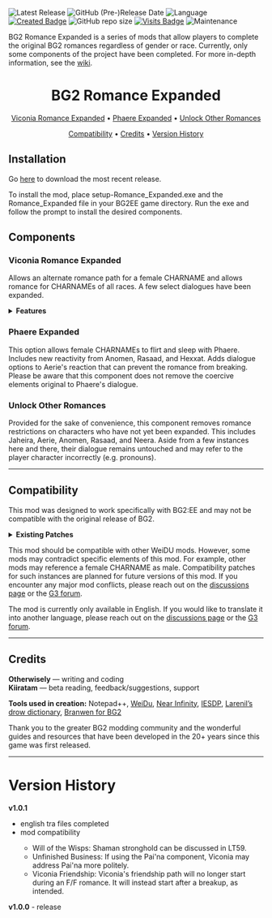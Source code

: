 ![Latest Release](https://img.shields.io/github/v/release/Otherwisely/BG2-Romance-Expanded?include_prereleases&color=darkred)
![GitHub (Pre-)Release Date](https://img.shields.io/github/release-date-pre/Otherwisely/BG2-Romance-Expanded?color=gold)
![Language](https://img.shields.io/static/v1?label=language&message=English&color=limegreen)
[![Created Badge](https://badges.pufler.dev/created/Otherwisely/BG2-Romance-Expanded)](https://badges.pufler.dev)
![GitHub repo size](https://img.shields.io/github/repo-size/Otherwisely/BG2-Romance-Expanded)
[![Visits Badge](https://badges.pufler.dev/visits/Otherwisely/BG2-Romance-Expanded?color=cyan)](https://badges.pufler.dev) 
![Maintenance](https://img.shields.io/static/v1?label=maintained%3F&message=yes&color=greenlight)

BG2 Romance Expanded is a series of mods that allow players to complete the original BG2 romances regardless of gender or race. Currently, only some components of the project have been completed. For more in-depth information, see the [wiki](https://github.com/Otherwisely/BG2-Romance-Expanded/wiki).

<h1 align="center">BG2 Romance Expanded</h1>
<p align="center"> <a href=https://github.com/Otherwisely/BG2-Romance-Expanded#viconia-romance-expanded>Viconia Romance Expanded</a> • <a href=https://github.com/Otherwisely/BG2-Romance-Expanded#phaere-expanded>Phaere Expanded</a> • <a href=https://github.com/Otherwisely/BG2-Romance-Expanded#unlock-other-romances>Unlock Other Romances</a></p>
 
<p align="center"><a href=https://github.com/Otherwisely/BG2-Romance-Expanded#compatibility>Compatibility</a> • <a href=https://github.com/Otherwisely/BG2-Romance-Expanded#credits>Credits</a> • <a href="https://github.com/Otherwisely/BG2-Romance-Expanded?tab=readme-ov-file#version-history">Version History</a></p>

## Installation
Go [here](https://github.com/Otherwisely/BG2-Romance-Expanded/releases/) to download the most recent release.

To install the mod, place setup-Romance_Expanded.exe and the Romance_Expanded file in your BG2EE game directory. Run the exe and follow the prompt to install the desired components.

## Components
### Viconia Romance Expanded
Allows an alternate romance path for a female CHARNAME and allows romance for CHARNAMEs of all races. A few select dialogues have been expanded.

<details><summary><b>Features</b></summary>
<ul>
  <li>F/F Romance that does not require sexual acts, making it ace-friendly.</li>
  <li>New romance conflicts and interjections for Anomen, Rasaad, and Hexxat.</li>
  <li>Existing romance conflicts were written or modified to support same-sex romances with Anomen, Rasaad, Jaheira, and Aerie.</li>
  <li>Improved and expanded dialogue for both genders.</li>
    <ul>
    <li>LT7: Viconia’s compliment is reflective of CHARNAME’s stats.</li>
    <li>LT13: The events of SOD are acknowledged. The player may also have a more personalized discussion of how Viconia views CHARNAME’s race. Relatedly, LT31 has Viconia say she "likely" worshipped Lolth longer than CHARNAME has been alive in order to account for longer-lived races.</li>
    <li>LT33: The dialogue option stating that Viconia mentioned her brother will only appear if she actually mentioned her brother.</li>
    <li>LT37: Dialogue referencing Viconia's story about the baby will change to reflect if she actually told the story.</li>
    <li>LT55: CHARNAME can share more specific coming-of-age moments with Viconia. Imoen may interject if present.</li>
    <li>LT57: Viconia’s dialogue will reflect the current state of the plot, including whether or not Imoen has been rescued and if Bodhi is still alive.</li>
    <li>LT59: When discussing the future, the player can now bring up their stronghold (if any) and Viconia will react accordingly.</li>
    <li>Romance support for all races (with a few special changes for a half-elf).</li></ul>
  <li>A few minor grammar, spelling, and miscellaneous corrections.</li>
</ul></details>

### Phaere Expanded
This option allows female CHARNAMEs to flirt and sleep with Phaere. Includes new reactivity from Anomen, Rasaad, and Hexxat. Adds dialogue options to Aerie's reaction that can prevent the romance from breaking. Please be aware that this component does not remove the coercive elements original to Phaere's dialogue.

### Unlock Other Romances
Provided for the sake of convenience, this component removes romance restrictions on characters who have not yet been expanded. This includes Jaheira, Aerie, Anomen, Rasaad, and Neera. Aside from a few instances here and there, their dialogue remains untouched and may refer to the player character incorrectly (e.g. pronouns).

***

## Compatibility
This mod was designed to work specifically with BG2:EE and may not be compatible with the original release of BG2.

<details><summary><b>Existing Patches</b></summary>
 The following mods have had patches built into Romance Expanded. To take advantage of these patches, install Romance Expanded <i>after</i> the mods listed below.
 <ul><li><a href="https://downloads.weaselmods.net/download/will-of-the-wisps/">Will of the Wisps</a>: Shaman stronghold can be discussed in LT59.</li>
  <li><a href="https://www.pocketplane.net/unfinished-business/">Unfinished Business</a>: If using the Pai'na component, Viconia may address Pai'na more politely.</li>
  <li><a href="http://www.shsforums.net/forum/555-viconia-friendship/">Viconia Friendship</a>: Viconia's friendship path will no longer start during an F/F romance. It will instead start after a breakup, as intended. This prevents duplicate dialogues from triggering.</li></ul></ul></details>

This mod should be compatible with other WeiDU mods. However, some mods may contradict specific elements of this mod. For example, other mods may reference a female CHARNAME as male. Compatibility patches for such instances are planned for future versions of this mod. If you encounter any major mod conflicts, please reach out on the [discussions page](https://github.com/Otherwisely/BG2-Romance-Expanded/discussions) or the [G3 forum](https://www.gibberlings3.net/forums/topic/37854-viconia-romance-expanded-for-bg2ee-phaere-expanded/).

The mod is currently only available in English. If you would like to translate it into another language, please reach out on the [discussions page](https://github.com/Otherwisely/BG2-Romance-Expanded/discussions) or the [G3 forum](https://www.gibberlings3.net/forums/topic/37854-viconia-romance-expanded-for-bg2ee-phaere-expanded/).

***

## Credits
<b>Otherwisely</b> — writing and coding<br>
<b>Kiiratam</b> — beta reading, feedback/suggestions, support

<b>Tools used in creation:</b> Notepad++, [WeiDu](https://weidu.org/main.html#weidu), [Near Infinity](https://github.com/NearInfinityBrowser/NearInfinity/wiki), [IESDP](https://gibberlings3.github.io/iesdp/index.htm), [Larenil’s drow dictionary](https://tuelean.redbrick.dcu.ie/Junk/Drow-Dictionary.pdf), [Branwen for BG2](https://github.com/Pocket-Plane-Group/Branwen_for_BGII)

Thank you to the greater BG2 modding community and the wonderful guides and resources that have been developed in the 20+ years since this game was first released.

***

# Version History
<b>v1.0.1</b>
<ul>
  <li>english tra files completed</li>
  <li>mod compatibility</li><ul>
  <li>Will of the Wisps: Shaman stronghold can be discussed in LT59.</li>
  <li>Unfinished Business: If using the Pai'na component, Viconia may address Pai'na more politely.</li>
  <li>Viconia Friendship: Viconia's friendship path will no longer start during an F/F romance. It will instead start after a breakup, as intended.</li></ul></ul>

<b>v1.0.0</b> - release
